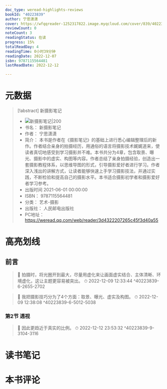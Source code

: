 ```yaml
---
doc_type: weread-highlights-reviews
bookId: "40223839"
author: 宁思潇潇
cover: https://wfqqreader-1252317822.image.myqcloud.com/cover/839/40223839/t7_40223839.jpg
reviewCount: 0
noteCount: 3
readingStatus: 在读
progress: 15%
totalReadDay: 4
readingTime: 0小时39分钟
readingDate: 2022-12-07
isbn: 9787115564481
lastReadDate: 2022-12-12

---
```

# 元数据
> [!abstract] 新摄影笔记
> - ![ 新摄影笔记|200](https://wfqqreader-1252317822.image.myqcloud.com/cover/839/40223839/t7_40223839.jpg)
> - 书名： 新摄影笔记
> - 作者： 宁思潇潇
> - 简介： 本书是作者在《摄影笔记》的基础上进行悉心编辑整理后的新作。作者结合亲身的拍摄经历，用通俗的语言将摄影技术娓娓道来，使读者真切地感受到学习摄影并不难。本书共分为4章，包含取景、曝光、摄影中的虚实、构图等内容。作者总结了亲身拍摄经验，创造出一套摄影教程体系，以思维导图的形式，引导摄影爱好者进行学习。作者深入浅出的讲解方式，让读者能够快速上手学习摄影技法，并通过实践，不断检验和提高自己的摄影水平。本书适合摄影初学者和摄影爱好者学习参考。
> - 出版时间 2021-06-01 00:00:00
> - ISBN： 9787115564481
> - 分类： 艺术-摄影
> - 出版社： 人民邮电出版社
> - PC地址：https://weread.qq.com/web/reader/3d4322207265c45f3d40a55

# 高亮划线

## 前言

> 📌 拍摄时，将光圈开到最大，尽量用虚化来让画面虚实结合、主体清晰、环境虚化，这让主题更容易被突出。 
> ⏱ 2022-12-09 12:33:44 ^40223839-6-2655-2702

> 📌 我把摄影技巧分为了4个方面：取景、曝光、虚实及构图。 
> ⏱ 2022-12-09 12:38:08 ^40223839-6-5012-5038

### 第2节 透视

> 📌 因此更趋近于真实的比例。 
> ⏱ 2022-12-12 23:53:32 ^40223839-9-3104-3116

# 读书笔记

# 本书评论

